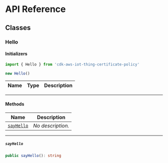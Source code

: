 # API Reference <a name="API Reference" id="api-reference"></a>



## Classes <a name="Classes" id="Classes"></a>

### Hello <a name="Hello" id="cdk-aws-iot-thing-certificate-policy.Hello"></a>

#### Initializers <a name="Initializers" id="cdk-aws-iot-thing-certificate-policy.Hello.Initializer"></a>

```typescript
import { Hello } from 'cdk-aws-iot-thing-certificate-policy'

new Hello()
```

| **Name** | **Type** | **Description** |
| --- | --- | --- |

---

#### Methods <a name="Methods" id="Methods"></a>

| **Name** | **Description** |
| --- | --- |
| <code><a href="#cdk-aws-iot-thing-certificate-policy.Hello.sayHello">sayHello</a></code> | *No description.* |

---

##### `sayHello` <a name="sayHello" id="cdk-aws-iot-thing-certificate-policy.Hello.sayHello"></a>

```typescript
public sayHello(): string
```





